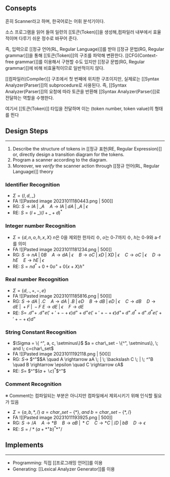 ## Consepts

흔히 Scanner라고 하며, 한국어로는 어휘 분석기이다. 

소스 프로그램을 읽어 들여 일련의 [[토큰(Token)]]을 생성해,컴파일러 내부에서 효율적이며 다루기 쉬운 정수로 바꾸어 준다. 

즉, 입력으로 [[정규 언어(RL, Regular Language)]]를 받아 [[정규 문법(RG, Regular grammar)]]을 통해 [[토큰(Token)]]의 구조를 파악해 변환한다. [[CFG(Context-free grammar)]]를 이용해서 구현할 수도 있지만 [[정규 문법(RG, Regular grammar)]]에 비해 비효율적이므로 일반적이지 않다. 

[[컴파일러(Compiler)]] 구조에서 첫 번째에 위치한 구조이지만, 실제로는 [[Syntax Analyzer(Parser)]]의 subprocedure로 사용된다. 즉, [[Syntax Analyzer(Parser)]]의 요청에 따라 토큰을 반환해 [[Syntax Analyzer(Parser)]]로 전달하는 역할을 수행한다.

여기서 [[토큰(Token)]] 타입을 전달하며 이는 (token number, token value)의 형태를 띈다
## **Design Steps**
---
1) Describe the structure of tokens in [[정규 표현(RE, Regular Expression)]] or, directly design a transition diagram for the tokens.
2) Program a scanner according to the diagram.
3) Moreover, we *verify* the scanner action through [[정규 언어(RL, Regular Language)]] theory
### Identifier Recognition
+ $\Sigma = \{ l, d, \_ \}$ 
+ FA
![[Pasted image 20231011180443.png | 500]]
+ RG: $S \rightarrow lA \; | \; \_A \quad A \rightarrow lA \; | \; dA \; | \; \_A \; | \; \epsilon$
+ RE: $S = (l+\_)(l+\_+d)^*$
### Integer number Recognition
+ $\Sigma = \{ d, n, o, h, x, X\}$ $n$은 0을 제외한 한자리 수, $o$는 0-7까지 수, $h$는 0-9와 a-f를 의미 
+ FA
![[Pasted image 20231011181234.png | 500]]
+ RG: $S \rightarrow nA \; | \; 0B \quad A \rightarrow dA \; | \; \epsilon \quad B \rightarrow oC \; | \; xD \; | \; XD \; | \; \epsilon \quad C \rightarrow oC \; | \; \epsilon \quad D \rightarrow hE \quad E \rightarrow hE \; | \; \epsilon$
+ RE: $S = nd^*+0+0o^+ +0(x+X)h^+$
### Real number Recognition
+ $\Sigma = \{ d, ., +, -, e\}$
+ FA
![[Pasted image 20231011185816.png | 500]]
+ RG: $S \rightarrow dA \; | \; .C \quad A \rightarrow dA \; | \; .B \; | \; eD \quad B \rightarrow dB \; | \; eD \; | \; \epsilon \quad C \rightarrow dB \quad D \rightarrow dE \; | \; +F \; | \; -F$ 
	  $E \rightarrow dE \; | \; \epsilon \quad F \rightarrow dE$
+ RE: $S = \; .d^+ + \; .d^+e('+'+-+\epsilon)d^+ + d^+e('+'+-+\epsilon)d^+ + \; d^+.d^*+ d^+.d^*e('+'+-+\epsilon)d^+$
### String Constant Recognition
+ $\Sigma = \{ ^", a, c,  \setminus\}$ $a = char\_set - \{^", \setminus\}, \; and \; c=char\_set$
+ FA
![[Pasted image 20231011192118.png | 500]]
+ RG: $S\rightarrow$ $^"$$A \quad A \rightarrow aA \; | \; \backslash C \; | \; ^"B \quad B \rightarrow \epsilon \quad C \rightarrow cA$
+ RE: $S =$ $^"$$(a+\backslash c)^*$$^"$
### Comment Recognition
※ Comment는 컴파일되는 부분은 아니지만 컴파일에서 제외시키기 위해 인식할 필요가 있음
+ $\Sigma = \{ a, b, *, /\}$ $a = char\_set - \{*\}, \; and \; b=char\_set - \{*, /\}$
+ FA
![[Pasted image 20231011193925.png | 500]]
+ RG: $S \rightarrow /A \quad A \rightarrow *B \quad B \rightarrow aB \; | \; *C \quad C \rightarrow *C \; | \; /D \; | \; bB \quad D \rightarrow \epsilon$
+ RE: $S = /*(a+*^+b)^* *^+/$
## **Implements**
---
+ Programming: 직접 [[프로그래밍 언어]]를 이용
+ Generating: [[Lexical Analyzer Generator]]를 이용 